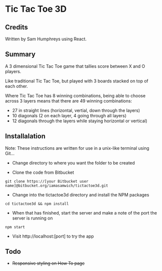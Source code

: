 # Tic Tac Toe 3D

## Credits

Written by Sam Humphreys using React.

## Summary

A 3 dimensional Tic Tac Toe game that tallies score between X and O players.

Like traditional Tic Tac Toe, but played with 3 boards stacked on top of each other.

Where Tic Tac Toe has 8 winning combinations, being able to choose across 3 layers means that there are 49 winning combinations:

* 27 in straight lines (horizontal, vertial, down through the layers)
* 10 diagonals (2 on each layer, 4 going through all layers)
* 12 diagonals through the layers while staying horizontal or vertical)

## Installalation

Note: These instructions are written for use in a unix-like terminal using Git...

* Change directory to where you want the folder to be created

* Clone the code from Bitbucket

`git clone https://[your Bitbucket user name]@bitbucket.org/iamasamwich/tictactoe3d.git`

* Change into the tictactoe3d directory and install the NPM packages

`cd tictactoe3d && npm install`

* When that has finished, start the server and make a note of the port the server is running on

`npm start`

* Visit http://localhost:[port] to try the app

## Todo

* <s>Responsive styling on How To page</s>